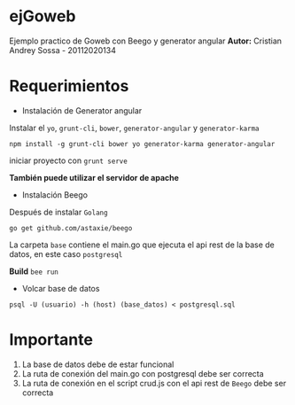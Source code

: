 # ejGoweb
Ejemplo practico de Goweb con Beego y generator angular
__Autor:__ Cristian Andrey Sossa - 20112020134

# Requerimientos

- Instalación de Generator angular

Instalar el `yo`, `grunt-cli`, `bower`, `generator-angular` y `generator-karma`

`npm install -g grunt-cli bower yo generator-karma generator-angular`

iniciar proyecto con `grunt serve`

__También puede utilizar el servidor de apache__

- Instalación Beego

Después de instalar `Golang`

`go get github.com/astaxie/beego`

La carpeta `base` contiene el main.go que ejecuta el api rest de la base de datos, en este caso `postgresql`

__Build__ `bee run`

- Volcar base de datos

`psql -U (usuario) -h (host) (base_datos) < postgresql.sql`

# Importante

1. La base de datos debe de estar funcional
2. La ruta de conexión del main.go con postgresql debe ser correcta
3. La ruta de conexión en el script crud.js con el api rest de `Beego` debe ser correcta
